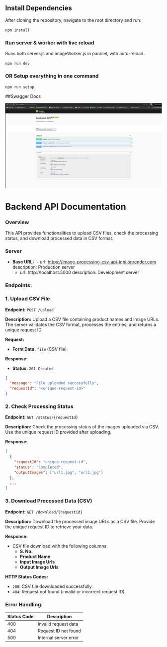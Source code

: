 ## Install Dependencies

After cloning the repository, navigate to the root directory and run:

`npm install`

### Run server & worker with live reload 
  Runs both server.js and imageWorker.js in parallel, with auto-reload.
  
 `npm run dev`

### OR Setup everything in one command
  `npm run setup`

##Swagger Docs

![Alt Text](/src/Img/Swagger.png)


# Backend API Documentation

### Overview
This API provides functionalities to upload CSV files, check the processing status, and download processed data in CSV format.

### Server

- **Base URL:** `- url: https://image-processing-csv-api-iqhi.onrender.com
    description: Production server
  - url: http://localhost:5000
    description: Development server`

### Endpoints:

### 1. Upload CSV File

**Endpoint:** `POST /upload`

**Description:**
Upload a CSV file containing product names and image URLs. The server validates the CSV format, processes the entries, and returns a unique request ID.

**Request:**
- **Form Data:** `file` (CSV file)

**Response:**
- **Status:** `201 Created`
```json
{
  "message": "File uploaded successfully",
  "requestId": "<unique-request-id>"
}
```

### 2. Check Processing Status

**Endpoint:** `GET /status/{requestId}`

**Description:**
Check the processing status of the images uploaded via CSV. Use the unique request ID provided after uploading.

**Response:**
```json
[
  {
    "requestId": "unique-request-id",
    "status": "Completed",
    "outputImages": ["url1.jpg", "url2.jpg"]
  },
  ...
]
```

### 3. Download Processed Data (CSV)

**Endpoint:** `GET /download/{requestId}`

**Description:**
Download the processed image URLs as a CSV file. Provide the unique request ID to retrieve your data.

**Response:**
- CSV file download with the following columns:
  - **S. No.**
  - **Product Name**
  - **Input Image Urls**
  - **Output Image Urls**

**HTTP Status Codes:**
- `200`: CSV file downloaded successfully.
- `404`: Request not found (invalid or incorrect request ID).

### Error Handling:

| Status Code | Description              |
|-------------|--------------------------|
| 400         | Invalid request data     |
| 404         | Request ID not found     |
| 500         | Internal server error    |

